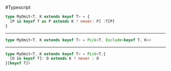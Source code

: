 #Typescript 

```ts
type MyOmit<T, K extends keyof T> = {
  [P in keyof T as P extends K ? never: P] :T[P]
}
```

---


```ts
type MyOmit<T, K extends keyof T> = Pick<T, Exclude<keyof T, K>>
```


---

```ts
type MyOmit<T, K extends keyof T> = Pick<T,{
  [O in keyof T]: O extends K ? never : O
}[keyof T]>
```